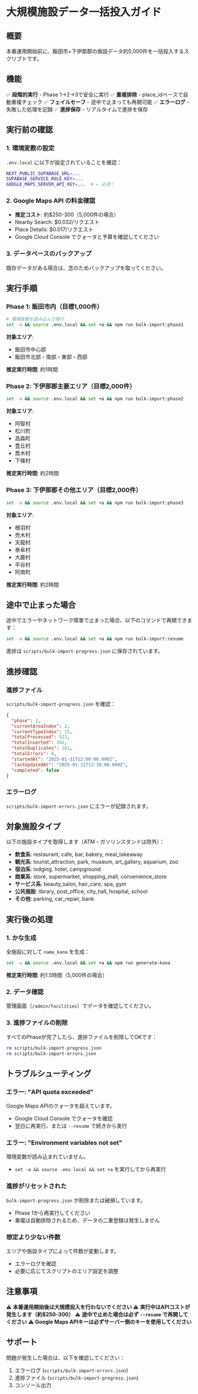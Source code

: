# 大規模施設データ一括投入ガイド

## 概要

本番運用開始前に、飯田市+下伊那郡の施設データ約5,000件を一括投入するスクリプトです。

## 機能

✅ **段階的実行** - Phase 1→2→3で安全に実行
✅ **重複排除** - place_idベースで自動重複チェック
✅ **フェイルセーフ** - 途中で止まっても再開可能
✅ **エラーログ** - 失敗した処理を記録
✅ **進捗保存** - リアルタイムで進捗を保存

## 実行前の確認

### 1. 環境変数の設定

`.env.local` に以下が設定されていることを確認：

```bash
NEXT_PUBLIC_SUPABASE_URL=...
SUPABASE_SERVICE_ROLE_KEY=...
GOOGLE_MAPS_SERVER_API_KEY=...  # ← 必須！
```

### 2. Google Maps API の料金確認

- **推定コスト**: 約$250-300（5,000件の場合）
- Nearby Search: $0.032/リクエスト
- Place Details: $0.017/リクエスト
- Google Cloud Console でクォータと予算を確認してください

### 3. データベースのバックアップ

既存データがある場合は、念のためバックアップを取ってください。

## 実行手順

### Phase 1: 飯田市内（目標1,000件）

```bash
# 環境変数を読み込んで実行
set -a && source .env.local && set +a && npm run bulk-import:phase1
```

**対象エリア**:
- 飯田市中心部
- 飯田市北部・南部・東部・西部

**推定実行時間**: 約1時間

### Phase 2: 下伊那郡主要エリア（目標2,000件）

```bash
set -a && source .env.local && set +a && npm run bulk-import:phase2
```

**対象エリア**:
- 阿智村
- 松川町
- 高森町
- 豊丘村
- 喬木村
- 下條村

**推定実行時間**: 約2時間

### Phase 3: 下伊那郡その他エリア（目標2,000件）

```bash
set -a && source .env.local && set +a && npm run bulk-import:phase3
```

**対象エリア**:
- 根羽村
- 売木村
- 天龍村
- 泰阜村
- 大鹿村
- 平谷村
- 阿南町

**推定実行時間**: 約2時間

## 途中で止まった場合

途中でエラーやネットワーク障害で止まった場合、以下のコマンドで再開できます：

```bash
set -a && source .env.local && set +a && npm run bulk-import:resume
```

進捗は `scripts/bulk-import-progress.json` に保存されています。

## 進捗確認

### 進捗ファイル

`scripts/bulk-import-progress.json` を確認：

```json
{
  "phase": 1,
  "currentAreaIndex": 2,
  "currentTypeIndex": 15,
  "totalProcessed": 523,
  "totalInserted": 342,
  "totalDuplicates": 181,
  "totalErrors": 0,
  "startedAt": "2025-01-31T12:00:00.000Z",
  "lastUpdatedAt": "2025-01-31T12:30:00.000Z",
  "completed": false
}
```

### エラーログ

`scripts/bulk-import-errors.json` にエラーが記録されます。

## 対象施設タイプ

以下の施設タイプを取得します（ATM・ガソリンスタンドは除外）：

- **飲食系**: restaurant, cafe, bar, bakery, meal_takeaway
- **観光系**: tourist_attraction, park, museum, art_gallery, aquarium, zoo
- **宿泊系**: lodging, hotel, campground
- **商業系**: store, supermarket, shopping_mall, convenience_store
- **サービス系**: beauty_salon, hair_care, spa, gym
- **公共施設**: library, post_office, city_hall, hospital, school
- **その他**: parking, car_repair, bank

## 実行後の処理

### 1. かな生成

全施設に対して `name_kana` を生成：

```bash
set -a && source .env.local && set +a && npm run generate-kana
```

**推定実行時間**: 約1.5時間（5,000件の場合）

### 2. データ確認

管理画面（`/admin/facilities`）でデータを確認してください。

### 3. 進捗ファイルの削除

すべてのPhaseが完了したら、進捗ファイルを削除してOKです：

```bash
rm scripts/bulk-import-progress.json
rm scripts/bulk-import-errors.json
```

## トラブルシューティング

### エラー: "API quota exceeded"

Google Maps APIのクォータを超えています。
- Google Cloud Console でクォータを確認
- 翌日に再実行、または `--resume` で続きから実行

### エラー: "Environment variables not set"

環境変数が読み込まれていません。
- `set -a && source .env.local && set +a` を実行してから再実行

### 進捗がリセットされた

`bulk-import-progress.json` が削除または破損しています。
- Phase 1から再実行してください
- 重複は自動排除されるため、データの二重登録は発生しません

### 想定より少ない件数

エリアや施設タイプによって件数が変動します。
- エラーログを確認
- 必要に応じてスクリプトのエリア設定を調整

## 注意事項

⚠️ **本番運用開始後は大規模投入を行わないでください**
⚠️ **実行中はAPIコストが発生します（約$250-300）**
⚠️ **途中で止めた場合は必ず `--resume` で再開してください**
⚠️ **Google Maps APIキーは必ずサーバー側のキーを使用してください**

## サポート

問題が発生した場合は、以下を確認してください：

1. エラーログ (`scripts/bulk-import-errors.json`)
2. 進捗ファイル (`scripts/bulk-import-progress.json`)
3. コンソール出力
